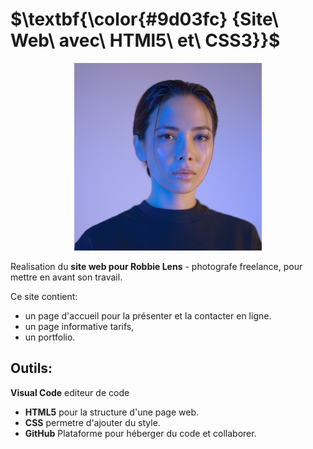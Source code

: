 # $\textbf{\color{#9d03fc} {Site\ Web\ avec\ HTMl5\ et\ CSS3}}$

<p align="center">

<img  width="300" height="300" src="https://github.com/LucyAGOU/OpenclassroomsProject-/blob/main/images/robbie-lens.png/" >
</p>

Realisation du **site web pour Robbie Lens** - photografe freelance, pour mettre en avant son travail.

Ce site contient:

 * un page d'accueil pour la présenter et la contacter en ligne.
 * un page informative tarifs,
 * un portfolio.
   
## Outils: 
**Visual Code** editeur de code
 * **HTML5** pour la structure d'une page web.
 * **CSS** permetre d'ajouter du style.
* **GitHub**  Plataforme pour héberger du code et collaborer.
